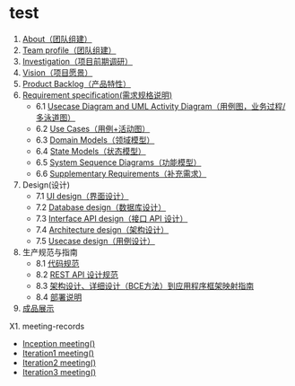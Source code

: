 # test

1. [About（团队组建）](documents/about.md)
2. [Team profile（团队组建）](documents/Team_profile.md)
3. [Investigation（项目前期调研）](documents/Investigation.md)
4. [Vision（项目愿景）](documents/Vision.md)
5. [Product Backlog（产品特性）](documents/Product_backlog.md)
6. [Requirement specification(需求规格说明)](documents/Requirement_specification.md) 
	- 6.1 [Usecase Diagram and UML Activity Diagram（用例图，业务过程/多泳道图）](documents/Requirement_specification/Usecase_diagram.md)
	- 6.2 [Use Cases（用例+活动图）](documents/Requirement_specification/Use_cases.md)
	- 6.3 [Domain Models（领域模型）](documents/Requirement_specification/Domain_models.md)
	- 6.4 [State Models（状态模型）](documents/Requirement_specification/State_models.md)
	- 6.5 [System Sequence Diagrams（功能模型）](documents/Requirement_specification/System_sequence_diagrams.md)
	- 6.6 [Supplementary Requirements（补充需求）](documents/Requirement_specification/Supplementary_requirements.md)
7. Design(设计)
	- 7.1 [UI design（界面设计）](documents/Design/UI/UI_design.md)
	- 7.2 [Database design（数据库设计）](documents/Design/Database)
	- 7.3 [Interface API design（接口 API 设计）](documents/Design/API/API_design.md)
	- 7.4 [Architecture design（架构设计）](documents/Design/Architecture/Architecture_design.md)
	- 7.5 [Usecase design（用例设计）](documents/Design/Usecase/Usecase_design.md)
8. 生产规范与指南
	- 8.1 [代码规范](documents/Production_specification/Code_specification.md)
	- 8.2 [REST API 设计规范]()
	- 8.3 [架构设计、详细设计（BCE方法）到应用程序框架映射指南](documents/Production_specification/BCE.md)
	- 8.4 [部署说明](documents/Production_specification/Deployment_instructions.md)
9. [成品展示](documents/Demonstration.md)

X1. meeting-records
   - [Inception meeting()](docments/Meeting_records/Inception_meeting.md)
   - [Iteration1 meeting()](docments/Meeting_records/Iteration1_meeting.md)
   - [Iteration2 meeting()](docments/Meeting_records/Iteration2_meeting.md)
   - [Iteration3 meeting()](docments/Meeting_records/Iteration3_meeting.md)
